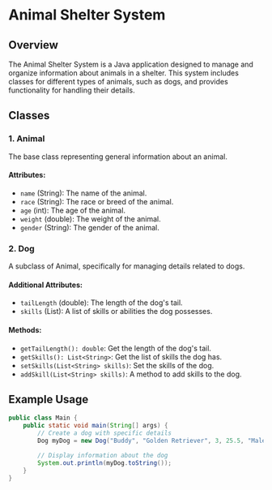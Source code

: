 # Animal Shelter System

## Overview

The Animal Shelter System is a Java application designed to manage and organize information about animals in a shelter. This system includes classes for different types of animals, such as dogs, and provides functionality for handling their details.

## Classes

### 1. Animal

The base class representing general information about an animal.

#### Attributes:

- `name` (String): The name of the animal.
- `race` (String): The race or breed of the animal.
- `age` (int): The age of the animal.
- `weight` (double): The weight of the animal.
- `gender` (String): The gender of the animal.

### 2. Dog

A subclass of Animal, specifically for managing details related to dogs.

#### Additional Attributes:

- `tailLength` (double): The length of the dog's tail.
- `skills` (List<String>): A list of skills or abilities the dog possesses.

#### Methods:

- `getTailLength(): double`: Get the length of the dog's tail.
- `getSkills(): List<String>`: Get the list of skills the dog has.
- `setSkills(List<String> skills)`: Set the skills of the dog.
- `addSkill(List<String> skills)`: A method to add skills to the dog.

## Example Usage

```java
public class Main {
    public static void main(String[] args) {
        // Create a dog with specific details
        Dog myDog = new Dog("Buddy", "Golden Retriever", 3, 25.5, "Male", 0.5, Arrays.asList("Fetch", "Sit"));

        // Display information about the dog
        System.out.println(myDog.toString());
    }
}
